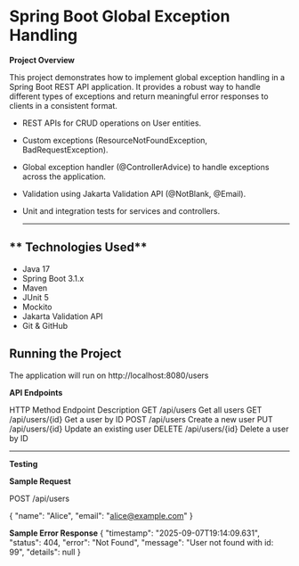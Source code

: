 # Spring Boot Global Exception Handling

**Project Overview**

This project demonstrates how to implement global exception handling in a Spring Boot REST API application. It provides a robust way to handle different types of exceptions and return meaningful error responses to clients in a consistent format.

- REST APIs for CRUD operations on User entities.
- Custom exceptions (ResourceNotFoundException, BadRequestException).
- Global exception handler (@ControllerAdvice) to handle exceptions across the application.
- Validation using Jakarta Validation API (@NotBlank, @Email).
- Unit and integration tests for services and controllers.

  ---
## **  Technologies Used**

- Java 17
- Spring Boot 3.1.x
- Maven
- JUnit 5
- Mockito
- Jakarta Validation API
- Git & GitHub

## Running the Project

The application will run on http://localhost:8080/users

**API Endpoints**

HTTP Method	Endpoint	Description
GET	/api/users	Get all users
GET	/api/users/{id}	Get a user by ID
POST	/api/users	Create a new user
PUT	/api/users/{id}	Update an existing user
DELETE	/api/users/{id}	Delete a user by ID

---
**Testing**

**Sample Request**

POST /api/users

{
  "name": "Alice",
  "email": "alice@example.com"
}

**Sample Error Response**
{
  "timestamp": "2025-09-07T19:14:09.631",
  "status": 404,
  "error": "Not Found",
  "message": "User not found with id: 99",
  "details": null
}
